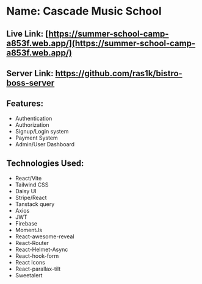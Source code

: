 # Name: Cascade Music School
## Live Link: [https://summer-school-camp-a853f.web.app/](https://summer-school-camp-a853f.web.app/)
## Server Link: https://github.com/ras1k/bistro-boss-server
## Features:
* Authentication
* Authorization
* Signup/Login system
* Payment System
* Admin/User Dashboard

## Technologies Used:
* React/Vite
* Tailwind CSS
* Daisy UI
* Stripe/React
* Tanstack query
* Axios
* JWT
* Firebase
* MomentJs
* React-awesome-reveal
* React-Router
* React-Helmet-Async
* React-hook-form
* React Icons
* React-parallax-tilt
* Sweetalert

